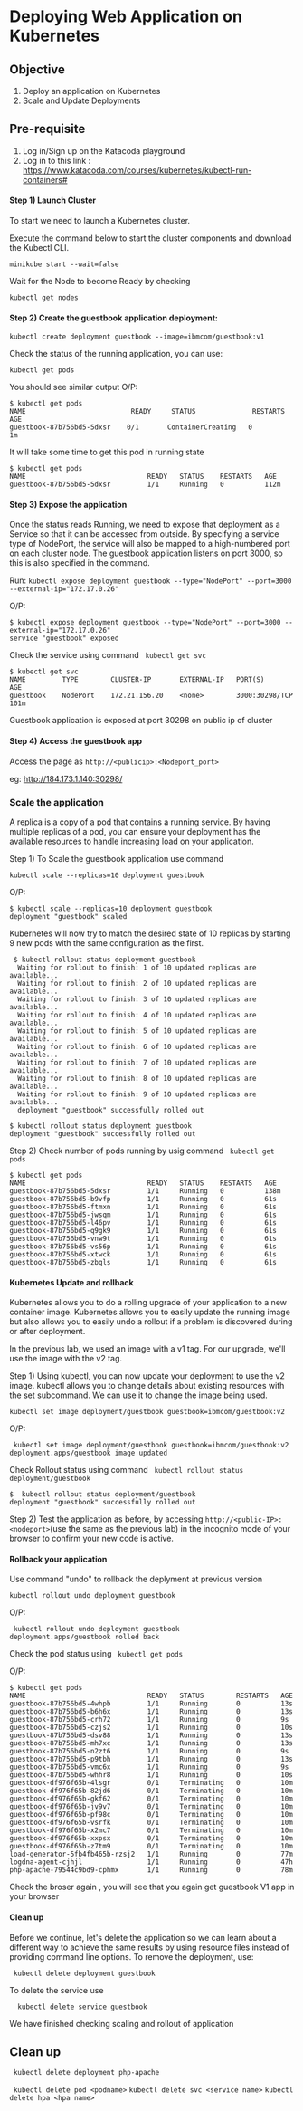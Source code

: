 # Deploying Web Application on Kubernetes

## Objective
1. Deploy an application on Kubernetes
2. Scale and Update Deployments

## Pre-requisite
1. Log in/Sign up on the Katacoda playground
2. Log in to this link : https://www.katacoda.com/courses/kubernetes/kubectl-run-containers#

#### Step 1) Launch Cluster

To start we need to launch a Kubernetes cluster.

Execute the command below to start the cluster components and download the Kubectl CLI.

```minikube start --wait=false```

Wait for the Node to become Ready by checking

```kubectl get nodes```

#### Step 2) Create the guestbook application deployment:

```kubectl create deployment guestbook --image=ibmcom/guestbook:v1```

Check the status of the running application, you can use:

```kubectl get pods```

You should see similar output O/P:
``` console
$ kubectl get pods
NAME                          READY     STATUS              RESTARTS   AGE
guestbook-87b756bd5-5dxsr    0/1       ContainerCreating   0          1m
```

It will take some time to get this pod in running state
``` console
$ kubectl get pods
NAME                              READY   STATUS    RESTARTS   AGE
guestbook-87b756bd5-5dxsr         1/1     Running   0          112m
```
#### Step 3) Expose the application
Once the status reads Running, we need to expose that deployment as a Service so that it can be accessed from outside. By specifying a service type of NodePort, the service will also be mapped to a high-numbered port on each cluster node. The guestbook application listens on port 3000, so this is also specified in the command.

Run:
```kubectl expose deployment guestbook --type="NodePort" --port=3000 --external-ip="172.17.0.26"```

O/P:
``` console
$ kubectl expose deployment guestbook --type="NodePort" --port=3000 --external-ip="172.17.0.26"
service "guestbook" exposed
```
Check the service using command
``` kubectl get svc```

``` console
$ kubectl get svc
NAME         TYPE        CLUSTER-IP       EXTERNAL-IP   PORT(S)          AGE
guestbook    NodePort    172.21.156.20    <none>        3000:30298/TCP   101m
```

Guestbook application is exposed at port 30298 on public ip of cluster

#### Step 4) Access the guestbook app

Access the page as
```http://<publicip>:<Nodeport_port>```

eg: http://184.173.1.140:30298/


### Scale the application

A replica is a copy of a pod that contains a running service. By having multiple replicas of a pod, you can ensure your deployment has the available resources to handle increasing load on your application.

Step 1) To Scale the guestbook application use command

```kubectl scale --replicas=10 deployment guestbook```

O/P:
``` console
$ kubectl scale --replicas=10 deployment guestbook
deployment "guestbook" scaled
```
 Kubernetes will now try to match the desired state of 10 replicas by starting 9 new pods with the same configuration
as the first.

  ```console
   $ kubectl rollout status deployment guestbook
	Waiting for rollout to finish: 1 of 10 updated replicas are available...
	Waiting for rollout to finish: 2 of 10 updated replicas are available...
	Waiting for rollout to finish: 3 of 10 updated replicas are available...
	Waiting for rollout to finish: 4 of 10 updated replicas are available...
	Waiting for rollout to finish: 5 of 10 updated replicas are available...
	Waiting for rollout to finish: 6 of 10 updated replicas are available...
	Waiting for rollout to finish: 7 of 10 updated replicas are available...
	Waiting for rollout to finish: 8 of 10 updated replicas are available...
	Waiting for rollout to finish: 9 of 10 updated replicas are available...
	deployment "guestbook" successfully rolled out
   ```

``` console
$ kubectl rollout status deployment guestbook
deployment "guestbook" successfully rolled out
```
Step 2) Check number of pods running by usig command
``` kubectl get pods```

``` console
$ kubectl get pods
NAME                              READY   STATUS    RESTARTS   AGE
guestbook-87b756bd5-5dxsr         1/1     Running   0          138m
guestbook-87b756bd5-b9vfp         1/1     Running   0          61s
guestbook-87b756bd5-ftmxn         1/1     Running   0          61s
guestbook-87b756bd5-jwsqm         1/1     Running   0          61s
guestbook-87b756bd5-l46pv         1/1     Running   0          61s
guestbook-87b756bd5-q9gk9         1/1     Running   0          61s
guestbook-87b756bd5-vnw9t         1/1     Running   0          61s
guestbook-87b756bd5-vs56p         1/1     Running   0          61s
guestbook-87b756bd5-xtwck         1/1     Running   0          61s
guestbook-87b756bd5-zbqls         1/1     Running   0          61s

```

#### Kubernetes Update and rollback
Kubernetes allows you to do a rolling upgrade of your application to a new container image. Kubernetes allows you to easily update the running image but also allows you to easily undo a rollout if a problem is discovered during or after deployment.

In the previous lab, we used an image with a v1 tag. For our upgrade, we'll use the image with the v2 tag.

Step 1) Using kubectl, you can now update your deployment to use the v2 image. kubectl allows you to change details about existing resources with the set subcommand. We can use it to change the image being used.

```kubectl set image deployment/guestbook guestbook=ibmcom/guestbook:v2```

O/P:
``` console
 kubectl set image deployment/guestbook guestbook=ibmcom/guestbook:v2
deployment.apps/guestbook image updated
```
Check Rollout status using command
``` kubectl rollout status deployment/guestbook```

```console
$  kubectl rollout status deployment/guestbook
deployment "guestbook" successfully rolled out
```
Step 2) Test the application as before, by accessing ```http://<public-IP>:<nodeport>```(use the same as the previous lab) in the incognito mode of your browser to confirm your new code is active.


#### Rollback your application
Use command "undo" to rollback the deplyment at previous version

```kubectl rollout undo deployment guestbook```

O/P:
``` console
 kubectl rollout undo deployment guestbook
deployment.apps/guestbook rolled back
```

Check the pod status using
``` kubectl get pods```

O/P:
``` console
$ kubectl get pods
NAME                              READY   STATUS        RESTARTS   AGE
guestbook-87b756bd5-4whpb         1/1     Running       0          13s
guestbook-87b756bd5-b6h6x         1/1     Running       0          13s
guestbook-87b756bd5-crh72         1/1     Running       0          9s
guestbook-87b756bd5-czjs2         1/1     Running       0          10s
guestbook-87b756bd5-dsv88         1/1     Running       0          13s
guestbook-87b756bd5-mh7xc         1/1     Running       0          13s
guestbook-87b756bd5-n2zt6         1/1     Running       0          9s
guestbook-87b756bd5-p9tbh         1/1     Running       0          13s
guestbook-87b756bd5-vmc6x         1/1     Running       0          9s
guestbook-87b756bd5-whhr8         1/1     Running       0          10s
guestbook-df976f65b-4lsgr         0/1     Terminating   0          10m
guestbook-df976f65b-82jd6         0/1     Terminating   0          10m
guestbook-df976f65b-gkf62         0/1     Terminating   0          10m
guestbook-df976f65b-jv9v7         0/1     Terminating   0          10m
guestbook-df976f65b-pf98c         0/1     Terminating   0          10m
guestbook-df976f65b-vsrfk         0/1     Terminating   0          10m
guestbook-df976f65b-x2mc7         0/1     Terminating   0          10m
guestbook-df976f65b-xxpsx         0/1     Terminating   0          10m
guestbook-df976f65b-z7tm9         0/1     Terminating   0          10m
load-generator-5fb4fb465b-rzsj2   1/1     Running       0          77m
logdna-agent-cjhjl                1/1     Running       0          47h
php-apache-79544c9bd9-cphmx       1/1     Running       0          78m
```

Check the broser again , you will see that you again get guestbook V1 app in your browser

#### Clean up
Before we continue, let's delete the application so we can learn about a different way to achieve the same results by using resource files instead of providing command line options.
To remove the deployment, use:

``` kubectl delete deployment guestbook```

To delete the service use

```  kubectl delete service guestbook```

We have finished checking scaling and rollout of application

## Clean up

``` kubectl delete deployment php-apache```

``` kubectl delete pod <podname>```
```kubectl delete svc <service name>```
```kubectl delete hpa <hpa name>```
